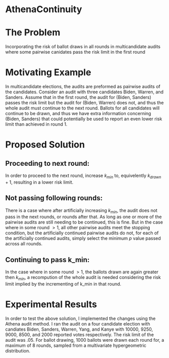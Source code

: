 # AthenaContinuity

# The Problem

Incorporating the risk of ballot draws in all rounds in multicandidate audits where some pairwise canidates pass the risk limit in the first round 

# Motivating Example


In multicandidate elections, the audits are preformed as pairwise audits of the candidates. Consider an audit with three candidates Biden, Warren, and Sanders. Assume that in the first round, the audit for (Biden, Sanders) passes the risk limit but the audit for (Biden, Warren) does not, and thus the whole audit must continue to the next round. Ballots for all candidates will continue to be drawn, and thus we have extra information concerning (Biden, Sanders) that could potentially be used to report an even lower risk limit than achieved in round 1.

# Proposed Solution

## Proceeding to next round:
In order to proceed to the next round, increase $k_{min}$ to, equivelently $k_{drawn} + 1$, resulting in a lower risk limit.

## Not passing following rounds:

There is a case where after artificially increasing $k_{min}$, the audit does not pass in the next rounds, or rounds after that. As long as one or more of the pairwise audits are still needing to be continued, this is fine. But in the case where in some round $> 1$, all other pairwise audits meet the stopping condition, but the artificially continued pairwise audits do not, for each of the artificially continued audits, simply select the minimum $p$ value passed across all rounds.

## Continuing to pass k_min:


In the case where in some round $> 1$, the ballots drawn are again greater then $k_{min}$, a recompution of the whole audit is needed considering the risk limit implied by the incrementing of k_min in that round. 



# Experimental Results

In order to test the above solution, I implemented the changes using the Athena audit method. I ran the audit on a four candidate election with candiates Biden, Sanders, Warren, Yang, and Kanye with 10000, 9250, 9000, 8500, and 2000 reported votes respectively. The risk limit of the audit was .05. For ballot drawing, 1000 ballots were drawn each round for, a maximum of 8 rounds, sampled from a multivariate hypergeometric distribution. 
 
